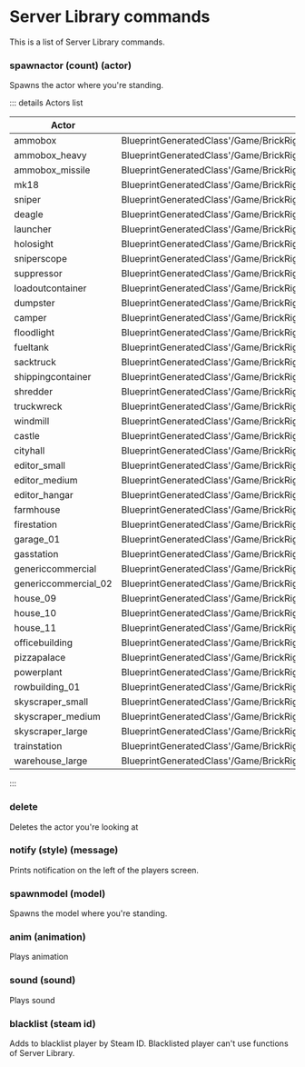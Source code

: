 # Server Library commands

This is a list of Server Library commands.

### spawnactor (count) (actor)

Spawns the actor where you're standing.

::: details Actors list


| Actor                | Class                                                                                                                     |
| -------------------- | ------------------------------------------------------------------------------------------------------------------------- |
| ammobox              | BlueprintGeneratedClass'/Game/BrickRigs/Items/AmmoBox/BP_AmmoBox.BP_AmmoBox_C'                                            |
| ammobox_heavy        | BlueprintGeneratedClass'/Game/BrickRigs/Items/AmmoBox/BP_AmmoBox_Heavy.BP_AmmoBox_Heavy_C'                                |
| ammobox_missile      | BlueprintGeneratedClass'/Game/BrickRigs/Items/AmmoBox/BP_AmmoBox_Missile.BP_AmmoBox_Missile_C'                            |
| mk18                 | BlueprintGeneratedClass'/Game/BrickRigs/Items/MK18/BP_MK18.BP_MK18_C'                                                     |
| sniper               | BlueprintGeneratedClass'/Game/BrickRigs/Items/Sniper/BP_Sniper.BP_Sniper_C'                                               |
| deagle               | BlueprintGeneratedClass'/Game/BrickRigs/Items/Deagle/BP_Deagle.BP_Deagle_C'                                               |
| launcher             | BlueprintGeneratedClass'/Game/BrickRigs/Items/Launcher/BP_Launcher.BP_Launcher_C'                                         |
| holosight            | BlueprintGeneratedClass'/Game/BrickRigs/Items/HoloSight/BP_HoloSight.BP_HoloSight_C'                                      |
| sniperscope          | BlueprintGeneratedClass'/Game/BrickRigs/Items/SniperScope/BP_SniperScope.BP_SniperScope_C'                                |
| suppressor           | BlueprintGeneratedClass'/Game/BrickRigs/Items/Suppressor/BP_Suppressor.BP_Suppressor_C'                                   |
| loadoutcontainer     | BlueprintGeneratedClass'/Game/BrickRigs/Blueprints/Props/LoadoutContainer/BP_LoadoutContainer.BP_LoadoutContainer_C'      |
| dumpster             | BlueprintGeneratedClass'/Game/BrickRigs/Blueprints/Props/Dumpster/BP_Dumpster.BP_Dumpster_C'                              |
| camper               | BlueprintGeneratedClass'/Game/BrickRigs/Blueprints/Props/Camper/BP_Camper.BP_Camper_C'                                    |
| floodlight           | BlueprintGeneratedClass'/Game/BrickRigs/Blueprints/Props/Floodlight/BP_Floodlight.BP_Floodlight_C'                        |
| fueltank             | BlueprintGeneratedClass'/Game/BrickRigs/Blueprints/Props/FuelTank/BP_FuelTank.BP_FuelTank_C'                              |
| sacktruck            | BlueprintGeneratedClass'/Game/BrickRigs/Blueprints/Props/SackTruck/BP_SackTruck.BP_SackTruck_C'                           |
| shippingcontainer    | BlueprintGeneratedClass'/Game/BrickRigs/Blueprints/Props/ShippingContainer/BP_ShippingContainer.BP_ShippingContainer_C'   |
| shredder             | BlueprintGeneratedClass'/Game/BrickRigs/Blueprints/Props/Shredder/BP_Shredder.BP_Shredder_C'                              |
| truckwreck           | BlueprintGeneratedClass'/Game/BrickRigs/Blueprints/Props/TruckWreck/BP_TruckWreck.BP_TruckWreck_C'                        |
| windmill             | BlueprintGeneratedClass'/Game/BrickRigs/Blueprints/Props/Windmill/BP_Windmill.BP_Windmill_C'                              |
| castle               | BlueprintGeneratedClass'/Game/BrickRigs/Buildings/Castle/BP_Castle.BP_Castle_C'                                           |
| cityhall             | BlueprintGeneratedClass'/Game/BrickRigs/Buildings/CityHall/BP_CityHall.BP_CityHall_C'                                     |
| editor_small         | BlueprintGeneratedClass'/Game/BrickRigs/Buildings/Editors/BP_Editor_Small.BP_Editor_Small_C'                              |
| editor_medium        | BlueprintGeneratedClass'/Game/BrickRigs/Buildings/Editors/BP_Editor_Medium.BP_Editor_Medium_C'                            |
| editor_hangar        | BlueprintGeneratedClass'/Game/BrickRigs/Buildings/Editors/BP_Editor_Hangar.BP_Editor_Hangar_C'                            |
| farmhouse            | BlueprintGeneratedClass'/Game/BrickRigs/Buildings/Farmhouse/BP_Farmhouse.BP_Farmhouse_C'                                  |
| firestation          | BlueprintGeneratedClass'/Game/BrickRigs/Buildings/FireStation/BP_FireStation.BP_FireStation_C'                            |
| garage_01            | BlueprintGeneratedClass'/Game/BrickRigs/Buildings/Garage_01/BP_Garage_01.BP_Garage_01_C'                                  |
| gasstation           | BlueprintGeneratedClass'/Game/BrickRigs/Buildings/GasStation/BP_GasStation.BP_GasStation_C'                               |
| genericcommercial    | BlueprintGeneratedClass'/Game/BrickRigs/Buildings/GenericCommercial/BP_GenericCommercial.BP_GenericCommercial_C'          |
| genericcommercial_02 | BlueprintGeneratedClass'/Game/BrickRigs/Buildings/GenericCommercial_02/BP_GenericCommercial_02.BP_GenericCommercial_02_C' |
| house_09             | BlueprintGeneratedClass'/Game/BrickRigs/Buildings/House_09/BP_House_09.BP_House_09_C'                                     |
| house_10             | BlueprintGeneratedClass'/Game/BrickRigs/Buildings/House_10/BP_House_10.BP_House_10_C'                                     |
| house_11             | BlueprintGeneratedClass'/Game/BrickRigs/Buildings/House_11/BP_House_11.BP_House_11_C'                                     |
| officebuilding       | BlueprintGeneratedClass'/Game/BrickRigs/Buildings/OfficeBuilding/BP_OfficeBuilding.BP_OfficeBuilding_C'                   |
| pizzapalace          | BlueprintGeneratedClass'/Game/BrickRigs/Buildings/PizzaPalace/BP_PizzaPalace.BP_PizzaPalace_C'                            |
| powerplant           | BlueprintGeneratedClass'/Game/BrickRigs/Buildings/PowerPlant/BP_PowerPlant.BP_PowerPlant_C'                               |
| rowbuilding_01       | BlueprintGeneratedClass'/Game/BrickRigs/Buildings/RowBuilding_01/BP_RowBuilding_01.BP_RowBuilding_01_C'                   |
| skyscraper_small     | BlueprintGeneratedClass'/Game/BrickRigs/Buildings/SkyScrapers/BP_SkyScraper_Small.BP_SkyScraper_Small_C'                  |
| skyscraper_medium    | BlueprintGeneratedClass'/Game/BrickRigs/Buildings/SkyScrapers/BP_SkyScraper_Medium.BP_SkyScraper_Medium_C'                |
| skyscraper_large     | BlueprintGeneratedClass'/Game/BrickRigs/Buildings/SkyScrapers/BP_SkyScraper_Large.BP_SkyScraper_Large_C'                  |
| trainstation         | BlueprintGeneratedClass'/Game/BrickRigs/Buildings/TrainStation/BP_TrainStation.BP_TrainStation_C'                         |
| warehouse_large      | BlueprintGeneratedClass'/Game/BrickRigs/Buildings/Warehouses/BP_Warehouse_Large.BP_Warehouse_Large_C'                     |

:::

### delete

Deletes the actor you're looking at

### notify (style) (message)

Prints notification on the left of the players screen.

### spawnmodel (model) <Badge type="tip" text="^0.6" />

Spawns the model where you're standing.

### anim (animation) <Badge type="tip" text="^0.6" />

Plays animation

### sound (sound) <Badge type="tip" text="^0.6" />

Plays sound

### blacklist (steam id) <Badge type="tip" text="^0.6" />

Adds to blacklist player by Steam ID. Blacklisted player can't use functions of Server Library.
